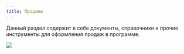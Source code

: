 ```yaml
---
title: Продажи
---
```

Данный раздел содержит в себе документы, справочники и прочие инструменты для оформления продаж в программе.

![](../../assets/specification/Aspose.Words.83ab1c44-6b28-430a-a5f2-4d9e6ba1abd4.385.png)